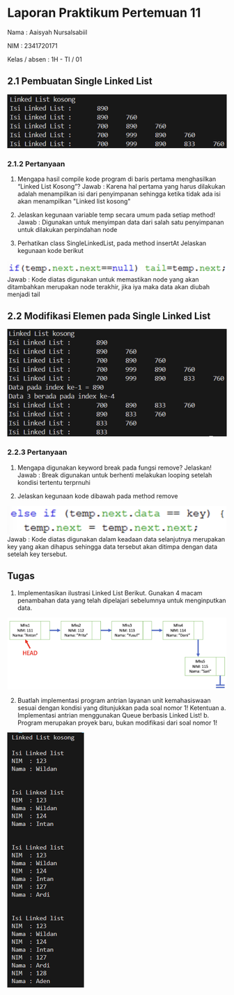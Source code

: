 # Laporan Praktikum Pertemuan 11
Nama          : Aaisyah Nursalsabiil

NIM           : 2341720171

Kelas / absen : 1H - TI / 01

## 2.1 Pembuatan Single Linked List
<img src="Percobaan1.png">

### 2.1.2 Pertanyaan
1. Mengapa hasil compile kode program di baris pertama menghasilkan “Linked List Kosong”?
Jawab : 
Karena hal pertama yang harus dilakukan adalah menampilkan isi dari penyimpanan sehingga ketika tidak ada isi akan menampilkan "Linked list kosong"

2. Jelaskan kegunaan variable temp secara umum pada setiap method!
Jawab : 
Digunakan untuk menyimpan data dari salah satu penyimpanan untuk dilakukan perpindahan node

3. Perhatikan class SingleLinkedList, pada method insertAt Jelaskan kegunaan kode berikut
<img src="Pertanyaan1.3.png">
Jawab : 
Kode diatas digunakan untuk memastikan node yang akan ditambahkan merupakan node terakhir, jika iya maka data akan diubah menjadi tail

## 2.2 Modifikasi Elemen pada Single Linked List
<img src="Percobaan2.png">

### 2.2.3 Pertanyaan
1. Mengapa digunakan keyword break pada fungsi remove? Jelaskan!
Jawab : 
Break digunakan untuk berhenti melakukan looping setelah kondisi tertentu terprnuhi

2. Jelaskan kegunaan kode dibawah pada method remove
<img src="Pertanyaan2.2.png">
Jawab :
Kode diatas digunakan dalam keadaan data selanjutnya merupakan key yang akan dihapus sehingga data tersebut akan ditimpa dengan data setelah key tersebut.

## Tugas
1. Implementasikan ilustrasi Linked List Berikut. Gunakan 4 macam penambahan data yang telah dipelajari sebelumnya untuk menginputkan data.
<img src="imgtugas.png">

2. Buatlah implementasi program antrian layanan unit kemahasiswaan sesuai dengan kondisi yang ditunjukkan pada soal nomor 1! Ketentuan
    a. Implementasi antrian menggunakan Queue berbasis Linked List!
    b. Program merupakan proyek baru, bukan modifikasi dari soal nomor 1!
<img src ="tugas.png">